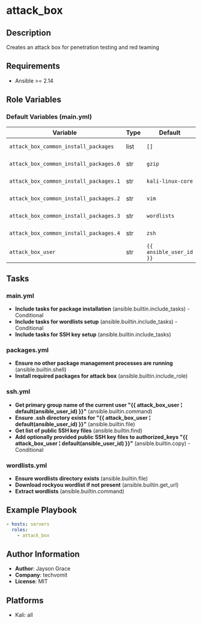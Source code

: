 <!-- DOCSIBLE START -->
# attack_box

## Description

Creates an attack box for penetration testing and red teaming
## Requirements

- Ansible >= 2.14

## Role Variables

### Default Variables (main.yml)

| Variable | Type | Default | Description |
|----------|------|---------|-------------|
| `attack_box_common_install_packages` | list | `[]` | No description |
| `attack_box_common_install_packages.0` | str | `gzip` | No description |
| `attack_box_common_install_packages.1` | str | `kali-linux-core` | No description |
| `attack_box_common_install_packages.2` | str | `vim` | No description |
| `attack_box_common_install_packages.3` | str | `wordlists` | No description |
| `attack_box_common_install_packages.4` | str | `zsh` | No description |
| `attack_box_user` | str | `{{ ansible_user_id }}` | No description |

## Tasks

### main.yml

- **Include tasks for package installation** (ansible.builtin.include_tasks) - Conditional
- **Include tasks for wordlists setup** (ansible.builtin.include_tasks) - Conditional
- **Include tasks for SSH key setup** (ansible.builtin.include_tasks)

### packages.yml

- **Ensure no other package management processes are running** (ansible.builtin.shell)
- **Install required packages for attack box** (ansible.builtin.include_role)

### ssh.yml

- **Get primary group name of the current user "{{ attack_box_user ¦ default(ansible_user_id) }}"** (ansible.builtin.command)
- **Ensure .ssh directory exists for "{{ attack_box_user ¦ default(ansible_user_id) }}"** (ansible.builtin.file)
- **Get list of public SSH key files** (ansible.builtin.find)
- **Add optionally provided public SSH key files to authorized_keys "{{ attack_box_user ¦ default(ansible_user_id) }}"** (ansible.builtin.copy) - Conditional

### wordlists.yml

- **Ensure wordlists directory exists** (ansible.builtin.file)
- **Download rockyou wordlist if not present** (ansible.builtin.get_url)
- **Extract wordlists** (ansible.builtin.command)

## Example Playbook

```yaml
- hosts: servers
  roles:
    - attack_box
```

## Author Information

- **Author**: Jayson Grace
- **Company**: techvomit
- **License**: MIT

## Platforms

- Kali: all
<!-- DOCSIBLE END -->
